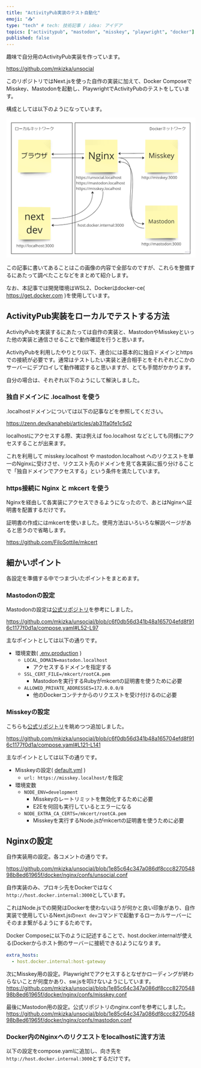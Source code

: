 ```yaml
---
title: "ActivityPub実装のテスト自動化"
emoji: "📥"
type: "tech" # tech: 技術記事 / idea: アイデア
topics: ["activitypub", "mastodon", "misskey", "playwright", "docker"]
published: false
---
```


趣味で自分用のActivityPub実装を作っています。

https://github.com/mkizka/unsocial

このリポジトリではNext.jsを使った自作の実装に加えて、Docker ComposeでMisskey、Mastodonを起動し、PlaywrightでActivityPubのテストをしています。

構成としては以下のようになっています。

![Docker内のNginxを経由して自作実装、Mastodon、Misskeyが相互接続している様子を表した図](/images/0fffa3b147c72a/network.png)

この記事に書いてあることはこの画像の内容で全部なのですが、これらを整備するにあたって調べたことなどをまとめて紹介します。

なお、本記事では開発環境はWSL2、Dockerはdocker-ce( https://get.docker.com )を使用しています。

## ActivityPub実装をローカルでテストする方法
ActivityPubを実装するにあたっては自作の実装と、MastodonやMisskeyといった他の実装と通信させることで動作確認を行うと思います。

ActivityPubを利用したやりとり(以下、連合)には基本的に独自ドメインとhttpsでの接続が必要です。通常はテストしたい実装と連合相手とをそれぞれどこかのサーバーにデプロイして動作確認すると思いますが、とても手間がかかります。

自分の場合は、それぞれ以下のようにして解決しました。

### 独自ドメインに .localhost を使う
.localhostドメインについては以下の記事などを参照してください。

https://zenn.dev/kanahebi/articles/ab31fa0fe1c5d2

localhostにアクセスする際、実は例えば foo.localhost などとしても同様にアクセスすることが出来ます。

これを利用して misskey.localhost や mastodon.localhost へのリクエストを単一のNginxに受けさせ、リクエスト先のドメインを見て各実装に振り分けることで「独自ドメインでアクセスする」という条件を満たしています。

### https接続に Nginx と mkcert を使う
Nginxを経由して各実装にアクセスできるようになったので、あとはNginxへ証明書を配置するだけです。

証明書の作成にはmkcertを使いました。使用方法はいろいろな解説ページがあると思うので省略します。

https://github.com/FiloSottile/mkcert

## 細かいポイント
各設定を準備する中でつまづいたポイントをまとめます。

### Mastodonの設定
Mastodonの設定は[公式リポジトリ](https://github.com/mastodon/mastodon/blob/eae5c7334ae61c463edd2e3cd03115b897f6e92b/docker-compose.yml)を参考にしました。

https://github.com/mkizka/unsocial/blob/c6f0db56d341b48a165704efd8f916c1177f0d1a/compose.yaml#L52-L97

主なポイントとしては以下の通りです。

- 環境変数( [.env.production](https://github.com/mkizka/unsocial/blob/1e85c64c347a086df8ccc827054898b8ed61965f/docker/mastodon/.env.production) )
  - `LOCAL_DOMAIN=mastodon.localhost`
    - アクセスするドメインを指定する
  - `SSL_CERT_FILE=/mkcert/rootCA.pem`
    - Mastodonを実行するRubyがmkcertの証明書を使うために必要
  - `ALLOWED_PRIVATE_ADDRESSES=172.0.0.0/8`
    - 他のDockerコンテナからのリクエストを受け付けるのに必要

### Misskeyの設定
こちらも[公式リポジトリ](https://github.com/misskey-dev/misskey/blob/develop/docker-compose.yml.example)を眺めつつ追加しました。


https://github.com/mkizka/unsocial/blob/c6f0db56d341b48a165704efd8f916c1177f0d1a/compose.yaml#L121-L141

主なポイントとしては以下の通りです。

- Misskeyの設定( [default.yml](https://github.com/mkizka/unsocial/blob/1e85c64c347a086df8ccc827054898b8ed61965f/docker/misskey/.config/default.yml) )
  - `url: https://misskey.localhost/`を指定
- 環境変数
  - `NODE_ENV=development`
    - Misskeyのレートリミットを無効化するために必要
    - E2Eを何回も実行しているとエラーになる
  - `NODE_EXTRA_CA_CERTS=/mkcert/rootCA.pem`
    - Misskeyを実行するNode.jsがmkcertの証明書を使うために必要

## Nginxの設定
自作実装用の設定。各コメントの通りです。

https://github.com/mkizka/unsocial/blob/1e85c64c347a086df8ccc827054898b8ed61965f/docker/nginx/confs/unsocial.conf

自作実装のみ、プロキシ先をDockerではなく`http://host.docker.internal:3000`としています。

これはNode.jsでの開発はDockerを使わないほうが何かと良い印象があり、自作実装で使用しているNext.jsの`next dev`コマンドで起動するローカルサーバーにそのまま繋がるようにするためです。

Docker Composeに以下のように記述することで、host.docker.internalが使える(Dockerからホスト側のサーバーに接続できる)ようになります。

```yml
extra_hosts:
  - host.docker.internal:host-gateway
```

次にMisskey用の設定。Playwrightでアクセスするとなぜかローディングが終わらないことが何度かあり、sw.jsを叩けないようにしています。
https://github.com/mkizka/unsocial/blob/1e85c64c347a086df8ccc827054898b8ed61965f/docker/nginx/confs/misskey.conf

最後にMastodon用の設定。公式リポジトリのnginx.confを参考にしました。
https://github.com/mkizka/unsocial/blob/1e85c64c347a086df8ccc827054898b8ed61965f/docker/nginx/confs/mastodon.conf

### Docker内のNginxへのリクエストをlocalhostに流す方法
以下の設定をcompose.yamlに追加し、向き先を`http://host.docker.internal:3000`とするだけです。

